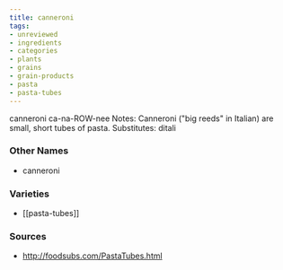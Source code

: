 ```yaml
---
title: canneroni
tags:
- unreviewed
- ingredients
- categories
- plants
- grains
- grain-products
- pasta
- pasta-tubes
---
```

canneroni ca-na-ROW-nee Notes: Canneroni ("big reeds" in Italian) are small, short tubes of pasta. Substitutes: ditali

### Other Names

* canneroni

### Varieties

* [[pasta-tubes]]

### Sources
* http://foodsubs.com/PastaTubes.html
